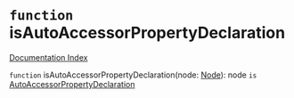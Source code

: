 # `function` isAutoAccessorPropertyDeclaration

[Documentation Index](../README.md)

`function` isAutoAccessorPropertyDeclaration(node: [Node](../private.interface.Node/README.md)): node `is` [AutoAccessorPropertyDeclaration](../private.interface.AutoAccessorPropertyDeclaration/README.md)